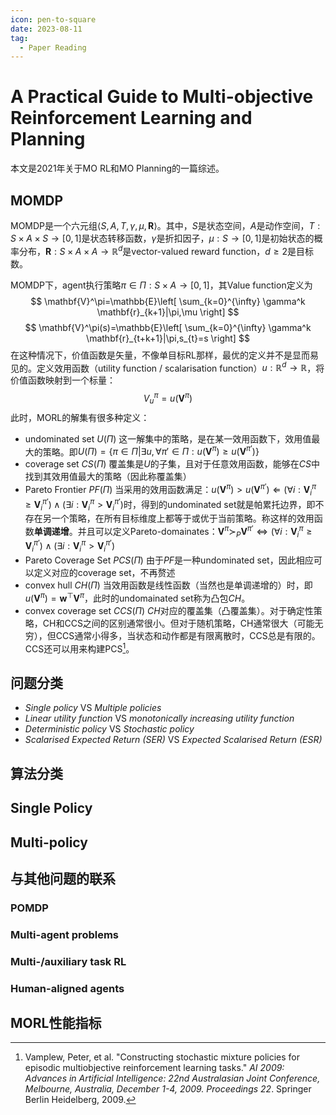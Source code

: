 ```yaml
---
icon: pen-to-square
date: 2023-08-11
tag:
  - Paper Reading
---
```


# A Practical Guide to Multi-objective Reinforcement Learning and Planning

本文是2021年关于MO RL和MO Planning的一篇综述。

## MOMDP

MOMDP是一个六元组$\langle S,A,T,\gamma,\mu,\mathbf{R}\rangle$。其中，$S$是状态空间，$A$是动作空间，$T:S\times A\times S\to [0,1]$是状态转移函数，$\gamma$是折扣因子，$\mu:S\to[0,1]$是初始状态的概率分布，$\mathbf{R}:S\times A\times A\to \mathbb{R}^d$是vector-valued reward function，$d\geq 2$是目标数。

MOMDP下，agent执行策略$\pi \in \Pi:S\times A \to [0,1]$，其Value function定义为
$$
\mathbf{V}^\pi=\mathbb{E}\left[ \sum_{k=0}^{\infty} \gamma^k \mathbf{r}_{k+1}|\pi,\mu \right]
$$
$$
\mathbf{V}^\pi(s)=\mathbb{E}\left[ \sum_{k=0}^{\infty} \gamma^k \mathbf{r}_{t+k+1}|\pi,s_{t}=s \right]
$$
在这种情况下，价值函数是矢量，不像单目标RL那样，最优的定义并不是显而易见的。定义效用函数（utility function / scalarisation function）$u:\mathbb{R}^d\to\mathbb{R}$，将价值函数映射到一个标量：
$$
V_{u}^\pi=u(\mathbf{V}^\pi)
$$
此时，MORL的解集有很多种定义：
- undominated set $U(\Pi)$
  这一解集中的策略，是在某一效用函数下，效用值最大的策略。即$U(\Pi)=\{\pi \in \Pi| \exists u,\forall\pi'\in\Pi:u(\mathbf{V}^\pi)\geq u(\mathbf{V}^{\pi'})\}$
- coverage set $CS(\Pi)$
  覆盖集是$U$的子集，且对于任意效用函数，能够在$CS$中找到其效用值最大的策略（因此称覆盖集）
- Pareto Frontier $PF(\Pi)$
  当采用的效用函数满足：$u(\mathbf{V}^\pi)\gt u(\mathbf{V}^{\pi'}) \Leftarrow (\forall i:\mathbf{V}_{i}^\pi \geq \mathbf{V}_{i}^{\pi'})\land (\exists i:\mathbf{V}_{i}^\pi \gt \mathbf{V}_{i}^{\pi'})$时，得到的undominated set就是帕累托边界，即不存在另一个策略，在所有目标维度上都等于或优于当前策略。称这样的效用函数**单调递增**。并且可以定义Pareto-domainates：$\mathbf{V}^\pi \succ_{P}\mathbf{V}^{\pi'} \Leftrightarrow (\forall i:\mathbf{V}_{i}^\pi \geq \mathbf{V}_{i}^{\pi'})\land (\exists i:\mathbf{V}_{i}^\pi \gt \mathbf{V}_{i}^{\pi'})$
- Pareto Coverage Set $PCS(\Pi)$
  由于$PF$是一种undominated set，因此相应可以定义对应的coverage set，不再赘述
- convex hull $CH(\Pi)$
  当效用函数是线性函数（当然也是单调递增的）时，即$u(\mathbf{V}^\pi)=\mathbf{w}^\top\mathbf{V}^\pi$，此时的undomainated set称为凸包$CH$。
- convex coverage set $CCS(\Pi)$
  $CH$对应的覆盖集（凸覆盖集）。对于确定性策略，CH和CCS之间的区别通常很小。但对于随机策略，CH通常很大（可能无穷），但CCS通常小得多，当状态和动作都是有限离散时，CCS总是有限的。CCS还可以用来构建PCS[^1]。

## 问题分类

- *Single policy* VS *Multiple policies*
- *Linear utility function* VS *monotonically increasing utility function*
- *Deterministic policy* VS *Stochastic policy*
- *Scalarised Expected Return (SER)* VS *Expected Scalarised Return (ESR)*

## 算法分类

## Single Policy

## Multi-policy


## 与其他问题的联系

### POMDP

### Multi-agent problems

### Multi-/auxiliary task RL

### Human-aligned agents

## MORL性能指标


[^1]: Vamplew, Peter, et al. "Constructing stochastic mixture policies for episodic multiobjective reinforcement learning tasks." _AI 2009: Advances in Artificial Intelligence: 22nd Australasian Joint Conference, Melbourne, Australia, December 1-4, 2009. Proceedings 22_. Springer Berlin Heidelberg, 2009.